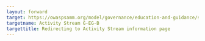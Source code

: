 ```yaml
---
layout: forward
target: https://owaspsamm.org/model/governance/education-and-guidance/stream-b/
targetname: Activity Stream G-EG-B
targettitle: Redirecting to Activity Stream information page
---
```

